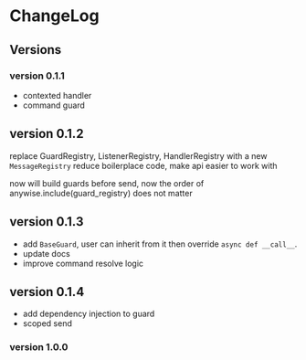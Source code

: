 # ChangeLog

## Versions

### version 0.1.1

- contexted handler
- command guard

## version 0.1.2

replace GuardRegistry, ListenerRegistry, HandlerRegistry with a new `MessageRegistry`
reduce boilerplace code, make api easier to work with

now will build guards before send, now the order of anywise.include(guard_registry) does not matter

## version 0.1.3

- add `BaseGuard`, user can inherit from it then override `async def __call__`.
- update docs
- improve command resolve logic

## version 0.1.4

- add dependency injection to guard
- scoped send

### version 1.0.0
